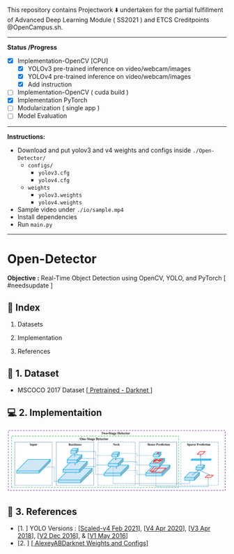 This repository contains Projectwork :arrow_down: undertaken for the partial fulfillment of Advanced Deep Learning Module ( SS2021 ) and ETCS Creditpoints @OpenCampus.sh.

***

**Status /Progress**

- [x] Implementation-OpenCV [CPU]
    - [x] YOLOv3 pre-trained inference on video/webcam/images
    - [x] YOLOv4 pre-trained inference on video/webcam/images
    - [x] Add instruction
- [ ] Implementation-OpenCV ( cuda build )
- [x] Implementation PyTorch
- [ ] Modularization ( single app )
- [ ] Model Evaluation

***
**Instructions:**
- Download and put yolov3 and v4 weights and configs inside `./Open-Detector/`
  - `configs/`
    - `yolov3.cfg`
    - `yolov4.cfg`
  - `weights`
    - `yolov3.weights`
    - `yolov4.weights`
- Sample video under `./io/sample.mp4`
- Install dependencies
- Run `main.py`
***

# Open-Detector

**Objective :**  Real-Time Object Detection using OpenCV, YOLO, and PyTorch [ #needsupdate ]

## :beginner: Index

1. Datasets

2. Implementation

3. References

## :diamond_shape_with_a_dot_inside: 1. Dataset

- MSCOCO 2017 Dataset [[ Pretrained - Darknet ](https://github.com/AlexeyAB/darknet)]

## :computer: 2. Implementaition

![](./assets/yolov4.png)


## :bookmark_tabs: 3. References

- [1. ] YOLO Versions : [[Scaled-v4 Feb 2021](https://arxiv.org/pdf/2011.08036.pdf)], [[V4 Apr 2020](https://arxiv.org/pdf/2004.10934v1.pdf)], [[V3 Apr 2018](https://arxiv.org/pdf/1804.02767v1.pdf)], [[V2 Dec 2016](https://arxiv.org/pdf/1612.08242v1.pdf)], & [[V1 May 2016](https://arxiv.org/pdf/1506.02640v5.pdf)]
- [2. ] [[ AlexeyABDarknet Weights and Configs]](https://github.com/AlexeyAB/darknet)



